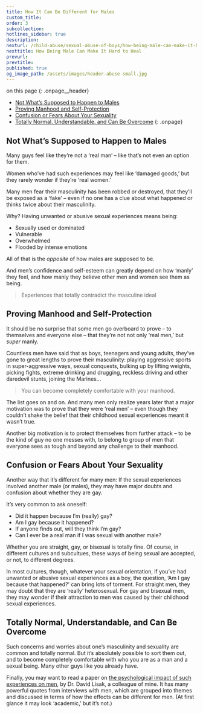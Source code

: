 ```yaml
---
title: How It Can Be Different for Males
custom_title:
order: 3
subcollection:
hotlines_sidebar: true
description:
nexturl: /child-abuse/sexual-abuse-of-boys/how-being-male-can-make-it-hard-to-heal/
nexttitle: How Being Male Can Make It Hard to Heal
prevurl:
prevtitle:
published: true
og_image_path: /assets/images/header-abuse-small.jpg
---
```



on this page
{: .onpage__header}

* [Not What’s Supposed to Happen to Males](#not-whats-supposed-to-happen-to-males)
* [Proving Manhood and Self-Protection](#proving-manhood-and-self-protection)
* [Confusion or Fears About Your Sexuality](#confusion-or-fears-about-your-sexuality)
* [Totally Normal, Understandable, and Can Be Overcome](#totally-normal-understandable-and-can-be-overcome)
{: .onpage}

## Not What’s Supposed to Happen to Males

Many guys feel like they’re not a ‘real man’ – like that’s not even an option for them.

Women who’ve had such experiences may feel like ‘damaged goods,’ but they rarely wonder if they’re ‘real women.’

Many men fear their masculinity has been robbed or destroyed, that they’ll be exposed as a ‘fake’ – even if no one has a clue about what happened or thinks twice about their masculinity.

Why? Having unwanted or abusive sexual experiences means being:

* Sexually used or dominated
* Vulnerable
* Overwhelmed
* Flooded by intense emotions


All of that is the *opposite* of how males are supposed to be.

And men’s confidence and self-esteem can greatly depend on how ‘manly’ they feel, and how manly they believe other men and women see them as being.

> Experiences that totally contradict the masculine ideal

## Proving Manhood and Self-Protection

It should be no surprise that some men go overboard to prove – to themselves and everyone else – that they’re not not only ‘real men,’ but *super* manly.

Countless men have said that as boys, teenagers and young adults, they’ve gone to great lengths to prove their masculinity: playing aggressive sports in super-aggressive ways, sexual conquests, bulking up by lifting weights, picking fights, extreme drinking and drugging, reckless driving and other daredevil stunts, joining the Marines…

> You can become completely comfortable with your manhood.

The list goes on and on. And many men only realize years later that a major motivation was to prove that they were ‘real men’ – even though they couldn’t shake the belief that their childhood sexual experiences meant it wasn’t true.

Another big motivation is to protect themselves from further attack – to be the kind of guy no one messes with, to belong to group of men that everyone sees as tough and beyond any challenge to their manhood.

## Confusion or Fears About Your Sexuality

Another way that it’s different for many men: If the sexual experiences involved another male (or males), they may have major doubts and confusion about whether they are gay.

It’s very common to ask oneself:

* Did it happen because I’m (really) gay?
* Am I gay because it happened?
* If anyone finds out, will they think I’m gay?
* Can I ever be a real man if I was sexual with another male?


Whether you are straight, gay, or bisexual is totally fine. Of course, in different cultures and subcultues, these ways of being sexual are accepted, or not, to different degrees.

In most cultures, though, whatever your sexual orientation, if you’ve had unwanted or abusive sexual experiences as a boy, the question, ‘Am I gay because that happened?’ can bring lots of torment. For straight men, they may doubt that they are ‘really’ heterosexual. For gay and bisexual men, they may wonder if their attraction to men was caused by their childhood sexual experiences.

## Totally Normal, Understandable, and Can Be Overcome

Such concerns and worries about one’s masculinity and sexuality are common and totally normal. But it’s absolutely possible to sort them out, and to become completely comfortable with who you are as a man and a sexual being. Many other guys like you already have.

Finally, you may want to read a paper on [the psychological impact of such experiences on men](/pdf/Lisak_Interviews.pdf), by Dr. David Lisak, a colleague of mine. It has many powerful quotes from interviews with men, which are grouped into themes and discussed in terms of how the effects can be different for men. (At first glance it may look ‘academic,’ but it’s not.)